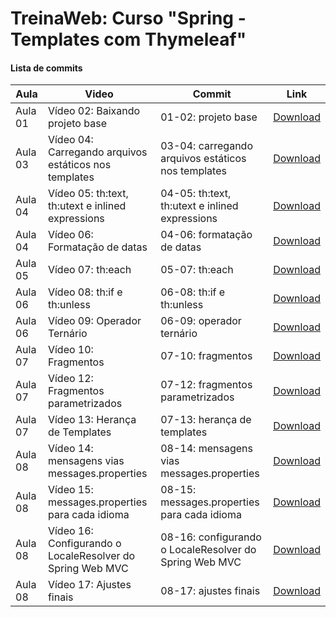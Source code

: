 # TreinaWeb: Curso "Spring - Templates com Thymeleaf"

#### Lista de commits
Aula | Video | Commit | Link 
------ | ------ | ------ | ------ 
Aula 01 | Vídeo 02:  Baixando projeto base | 01-02: projeto base | [Download](https://github.com/treinaweb/treinaweb-spring-thymeleaf/archive/12eb3d999f2cdc5175bf52ed45f5e3f4fb03f003.zip)
Aula 03 | Vídeo 04:  Carregando arquivos estáticos nos templates | 03-04: carregando arquivos estáticos nos templates | [Download](https://github.com/treinaweb/treinaweb-spring-thymeleaf/archive/7642f2f846cbd3dbaba99ec85f5e7498aca5533a.zip)
Aula 04 | Vídeo 05:  th:text, th:utext e inlined expressions | 04-05: th:text, th:utext e inlined expressions | [Download](https://github.com/treinaweb/treinaweb-spring-thymeleaf/archive/8859b46791b90ce3c740a53a0db7229cc60393c2.zip)
Aula 04 | Vídeo 06:  Formatação de datas | 04-06: formatação de datas | [Download](https://github.com/treinaweb/treinaweb-spring-thymeleaf/archive/1556eb3b7622aa7244ad4e1462864ef47b2b51af.zip)
Aula 05 | Vídeo 07:  th:each | 05-07: th:each | [Download](https://github.com/treinaweb/treinaweb-spring-thymeleaf/archive/f36ac5a6aa21948215adc088f74da3100051feab.zip)
Aula 06 | Vídeo 08:  th:if e th:unless | 06-08: th:if e th:unless | [Download](https://github.com/treinaweb/treinaweb-spring-thymeleaf/archive/dc08858d02d0d3b867128231cbb7747bde8b834d.zip)
Aula 06 | Vídeo 09:  Operador Ternário | 06-09: operador ternário | [Download](https://github.com/treinaweb/treinaweb-spring-thymeleaf/archive/ebd14f8da17c95c3cec4ff01e98f3560e6298772.zip)
Aula 07 | Vídeo 10:  Fragmentos | 07-10: fragmentos | [Download](https://github.com/treinaweb/treinaweb-spring-thymeleaf/archive/8ad8d2bf2f387a8ccc9e611d592aed4ee37a7edf.zip)
Aula 07 | Vídeo 12:  Fragmentos parametrizados | 07-12: fragmentos parametrizados | [Download](https://github.com/treinaweb/treinaweb-spring-thymeleaf/archive/706cf3505d62384fe4ca03e6e8a904d34350985f.zip)
Aula 07 | Vídeo 13:  Herança de Templates | 07-13: herança de templates | [Download](https://github.com/treinaweb/treinaweb-spring-thymeleaf/archive/4f139c78b909b02efe55a7f0916702a685158e3e.zip)
Aula 08 | Vídeo 14:  mensagens vias messages.properties | 08-14: mensagens vias messages.properties | [Download](https://github.com/treinaweb/treinaweb-spring-thymeleaf/archive/f6a16aaf867e3eb6c790f2f8fb4c572d95108b4d.zip)
Aula 08 | Vídeo 15:  messages.properties para cada idioma | 08-15: messages.properties para cada idioma | [Download](https://github.com/treinaweb/treinaweb-spring-thymeleaf/archive/6a3f83abbf9f1c9fab0bb0725570ba3fc4a8d0d9.zip)
Aula 08 | Vídeo 16:  Configurando o LocaleResolver do Spring Web MVC | 08-16: configurando o LocaleResolver do Spring Web MVC | [Download](https://github.com/treinaweb/treinaweb-spring-thymeleaf/archive/cb2542143b9426f24e4b693411bbd544b3a1d500.zip)
Aula 08 | Vídeo 17:  Ajustes finais | 08-17: ajustes finais | [Download](https://github.com/treinaweb/treinaweb-spring-thymeleaf/archive/32df0e8dc68c21206da0917aac7a361e8ce9a4cb.zip)

